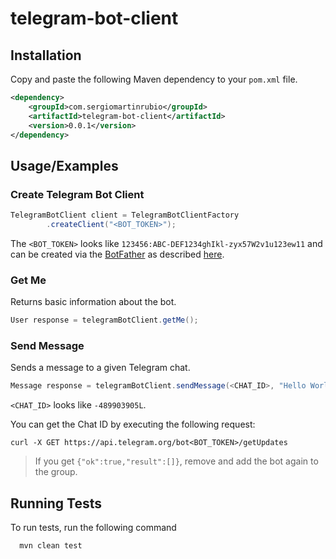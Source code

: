 # telegram-bot-client


## Installation

Copy and paste the following Maven dependency to your `pom.xml` file.

```xml
<dependency>
    <groupId>com.sergiomartinrubio</groupId>
    <artifactId>telegram-bot-client</artifactId>
    <version>0.0.1</version>
</dependency>
```

## Usage/Examples

### Create Telegram Bot Client

```java
TelegramBotClient client = TelegramBotClientFactory
        .createClient("<BOT_TOKEN>");
```

The `<BOT_TOKEN>` looks like `123456:ABC-DEF1234ghIkl-zyx57W2v1u123ew11`
and can be created via the [BotFather](https://t.me/botfather) as 
described [here](https://core.telegram.org/bots#).

### Get Me

Returns basic information about the bot.

```java
User response = telegramBotClient.getMe();
```

### Send Message

Sends a message to a given Telegram chat.

```java
Message response = telegramBotClient.sendMessage(<CHAT_ID>, "Hello World!");
```

`<CHAT_ID>` looks like `-489903905L`.

You can get the Chat ID by executing the following request:

```shell
curl -X GET https://api.telegram.org/bot<BOT_TOKEN>/getUpdates
```

> If you get `{"ok":true,"result":[]}`, remove and add the bot again to the group.

## Running Tests

To run tests, run the following command

```bash
  mvn clean test
```
